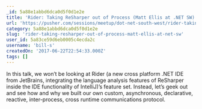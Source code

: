 ```yaml
---
_id: 5a88e1abbd6dca0d5f0d1e2e
title: 'Rider: Taking ReSharper out of Process (Matt Ellis at .NET SW)'
url: 'https://pusher.com/sessions/meetup/dot-net-south-west/rider-taking-resharper-out-of-process'
category: 5a88e1abbd6dca0d5f0d1e2e
slug: 'rider-taking-resharper-out-of-process-matt-ellis-at-net-sw'
user_id: 5a83ce59d6eb0005c4ecda2c
username: 'bill-s'
createdOn: '2017-06-22T22:54:33.000Z'
tags: []
---
```


In this talk, we won’t be looking at Rider (a new cross platform .NET IDE from JetBrains, integrating the language analysis features of ReSharper inside the IDE functionality of IntelliJ)’s feature set. Instead, let’s geek out and see how and why we built our own custom, asynchronous, declarative, reactive, inter-process, cross runtime communications protocol.
